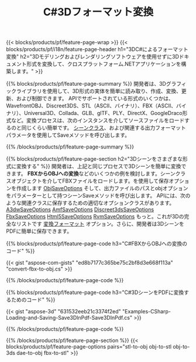﻿---
title: C#3Dフォーマット変換
url: /ja/net/conversion/
description: 3D形式を3ds3mfamf ase att dae drc dxf fbx gltf jt obj ply rvm stl u3d usdz usd vrml xに変換し、.NETライブラリを介してC#コードを数行追加します。
---
{{< blocks/products/pf/feature-page-wrap >}}
{{< blocks/products/pf/i18n/feature-page-header h1="3DC#によるフォーマット変換" h2="3Dモデリングおよびレンダリングソフトウェアを使用せずに3Dドキュメント形式を変換して、クロスプラットフォーム.NETアプリケーションを構築します。" >}}

{{% blocks/products/pf/feature-page-summary %}}
開発者は、3Dグラフィックライブラリを使用して、3D形式の実体を簡単に読み取り、作成、変換、更新、および制御できます。 APIでサポートされている形式のいくつかは、WavefrontOBJ、Discreet3DS、STL（ASCII、バイナリ）、FBX（ASCII、バイナリ）、Universal3D、Collada、GLB、glTF、PLY、DirectX、GoogleDraco形式など。変換プロセスは、次のインスタンスを介してソースファイルをロードするのと同じくらい簡単です。 [シーンクラス](https://apireference.aspose.com/3d/net/aspose.threed/scene)、および関連する出力フォーマットパラメータを使用してSaveメソッドを呼び出します。

{{% /blocks/products/pf/feature-page-summary %}}

{{% blocks/products/pf/feature-page-section h2="3Dシーンをさまざまな形式に変換する" %}}
開発者は、上記と同じプロセスで3Dシーンを簡単に変換できます。 **FBXからOBJへの変換**などのいくつかの例を検討します。シーンクラスオブジェクトを介してFBXファイルをロードします。を使用して保存オプションを作成します [ObjSaveOptions](https://apireference.aspose.com/3d/net/aspose.threed.formats/objsaveoptions) そして、出力ファイルのパスとobjオプションをパラメーターとして持つシーンSaveメソッドを呼び出します。 APIには、次のような関連クラスに保存するための適切なオプションクラスがあります。 [A3dwSaveOptions](https://apireference.aspose.com/3d/net/aspose.threed.formats/a3dwsaveoptions) [AmfSaveOptions](https://apireference.aspose.com/3d/net/aspose.threed.formats/amfsaveoptions) [Discreet3dsSaveOptions](https://apireference.aspose.com/3d/net/aspose.threed.formats/discreet3dssaveoptions) [FbxSaveOptions](https://apireference.aspose.com/3d/net/aspose.threed.formats/fbxsaveoptions) [Html5SaveOptions](https://apireference.aspose.com/3d/net/aspose.threed.formats/html5saveoptions) [RvmSaveOptions](https://apireference.aspose.com/3d/net/aspose.threed.formats/rvmsaveoptions) もっと。これが3Dの完全なリストです [変換フォーマット](https://apireference.aspose.com/3d/net/aspose.threed.formats) オプション。さらに、開発者は3DシーンをPDFに簡単に保存できます。

{{% blocks/products/pf/feature-page-code h3="C#FBXからOBJへの変換のコード" %}}

{{< gist "aspose-com-gists" "ed8b7177c365be75c2bf8d3e668f113a" "convert-fbx-to-obj.cs" >}}

{{% /blocks/products/pf/feature-page-code %}}

{{% blocks/products/pf/feature-page-code h3="C#3DシーンをPDFに変換するためのコード" %}}

{{< gist "aspose-3d" "631532eeb21c3374f2ed" "Examples-CSharp-Loading-and-Saving-Save3DInPdf-Save3DInPdf.cs" >}}

{{% /blocks/products/pf/feature-page-code %}}


{{% /blocks/products/pf/feature-page-section %}}
{{< blocks/products/pf/feature-page-options pairs="stl-to-obj obj-to-stl obj-to-3ds dae-to-obj fbx-to-stl" >}}
